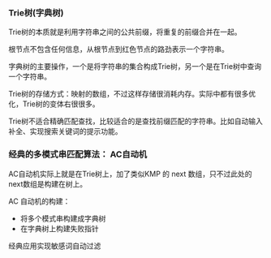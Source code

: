 ### Trie树(字典树)

Trie树的本质就是利用字符串之间的公共前缀，将重复的前缀合并在一起。

根节点不包含任何信息，从根节点到红色节点的路劲表示一个字符串。

字典树的主要操作，一个是将字符串的集合构成Trie树，另一个是在Trie树中查询一个字符串。

Trie树的存储方式：映射的数组，不过这样存储很消耗内存。实际中都有很多优化，Trie树的变体右很很多。

Trie树不适合精确匹配查找，比较适合的是查找前缀匹配的字符串。比如自动输入补全、实现搜索关键词的提示功能。

### 经典的多模式串匹配算法： AC自动机

AC自动机实际上就是在Trie树上，加了类似KMP 的 next 数组，只不过此处的next数组是构建在树上。

AC 自动机的构建： 

  - 将多个模式串构建成字典树
  - 在字典树上构建失败指针

经典应用实现敏感词自动过滤